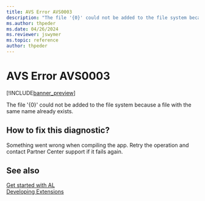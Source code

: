 ```yaml
---
title: AVS Error AVS0003
description: "The file '{0}' could not be added to the file system because a file with the same name already exists."
ms.author: thpeder
ms.date: 04/26/2024
ms.reviewer: jswymer
ms.topic: reference
author: thpeder
---
```


# AVS Error AVS0003

[!INCLUDE[banner_preview](../includes/banner_preview.md)]

The file '{0}' could not be added to the file system because a file with the same name already exists.

## How to fix this diagnostic?

Something went wrong when compiling the app. Retry the operation and contact Partner Center support if it fails again.

## See also

[Get started with AL](../devenv-get-started.md)  
[Developing Extensions](../devenv-dev-overview.md)  